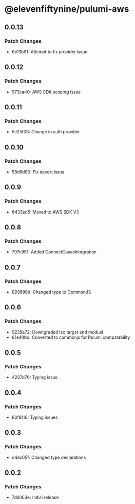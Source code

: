 # @elevenfiftynine/pulumi-aws

## 0.0.13

### Patch Changes

- 6e13b91: Attempt to fix provider issue

## 0.0.12

### Patch Changes

- 973ca40: AWS SDK scoping issue

## 0.0.11

### Patch Changes

- 5e25f03: Change in auth provider

## 0.0.10

### Patch Changes

- 58d6d60: Fix export issue

## 0.0.9

### Patch Changes

- 6433ad5: Moved to AWS SDK V3

## 0.0.8

### Patch Changes

- 707c951: Added ConnectCasesIntegration

## 0.0.7

### Patch Changes

- 899898d: Changed type to CommonJS

## 0.0.6

### Patch Changes

- 9235a72: Downgraded tsc target and moduel
- 81e40bd: Converted to commonjs for Pulumi compatability

## 0.0.5

### Patch Changes

- 4267d76: Typing issue

## 0.0.4

### Patch Changes

- 80f8116: Typing issues

## 0.0.3

### Patch Changes

- d4ec05f: Changed type declarations

## 0.0.2

### Patch Changes

- 7dd063e: Initial release
